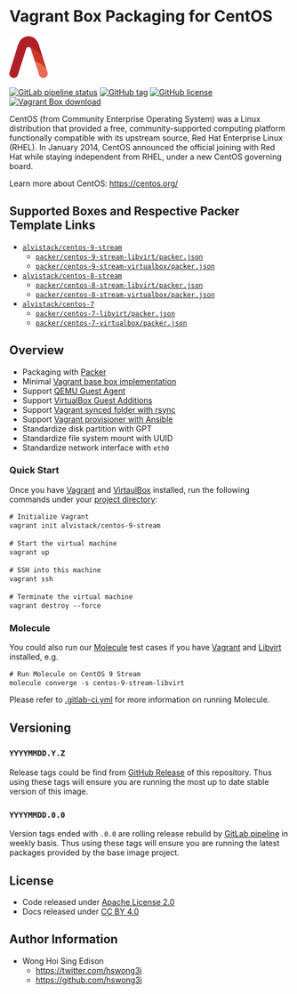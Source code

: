 # Vagrant Box Packaging for CentOS

<a href="https://alvistack.com" title="AlviStack" target="_blank"><img src="/alvistack.svg" height="75" alt="AlviStack"></a>

[![GitLab pipeline
status](https://img.shields.io/gitlab/pipeline/alvistack/vagrant-centos/master)](https://gitlab.com/alvistack/vagrant-centos/-/pipelines)
[![GitHub
tag](https://img.shields.io/github/tag/alvistack/vagrant-centos.svg)](https://github.com/alvistack/vagrant-centos/tags)
[![GitHub
license](https://img.shields.io/github/license/alvistack/vagrant-centos.svg)](https://github.com/alvistack/vagrant-centos/blob/master/LICENSE)
[![Vagrant Box
download](https://img.shields.io/badge/dynamic/json?label=alvistack%2Fcentos-9-stream&query=%24.boxes%5B%3A1%5D.downloads&url=https%3A%2F%2Fapp.vagrantup.com%2Fapi%2Fv1%2Fsearch%3Fq%3Dalvistack%2Fcentos-9-stream)](https://app.vagrantup.com/alvistack/boxes/centos-9-stream)

CentOS (from Community Enterprise Operating System) was a Linux
distribution that provided a free, community-supported computing
platform functionally compatible with its upstream source, Red Hat
Enterprise Linux (RHEL). In January 2014, CentOS announced the official
joining with Red Hat while staying independent from RHEL, under a new
CentOS governing board.

Learn more about CentOS: <https://centos.org/>

## Supported Boxes and Respective Packer Template Links

-   [`alvistack/centos-9-stream`](https://app.vagrantup.com/alvistack/boxes/centos-9-stream)
    -   [`packer/centos-9-stream-libvirt/packer.json`](https://github.com/alvistack/vagrant-centos/blob/master/packer/centos-9-stream-libvirt/packer.json)
    -   [`packer/centos-9-stream-virtualbox/packer.json`](https://github.com/alvistack/vagrant-centos/blob/master/packer/centos-9-stream-virtualbox/packer.json)
-   [`alvistack/centos-8-stream`](https://app.vagrantup.com/alvistack/boxes/centos-8-stream)
    -   [`packer/centos-8-stream-libvirt/packer.json`](https://github.com/alvistack/vagrant-centos/blob/master/packer/centos-8-stream-libvirt/packer.json)
    -   [`packer/centos-8-stream-virtualbox/packer.json`](https://github.com/alvistack/vagrant-centos/blob/master/packer/centos-8-stream-virtualbox/packer.json)
-   [`alvistack/centos-7`](https://app.vagrantup.com/alvistack/boxes/centos-7)
    -   [`packer/centos-7-libvirt/packer.json`](https://github.com/alvistack/vagrant-centos/blob/master/packer/centos-7-libvirt/packer.json)
    -   [`packer/centos-7-virtualbox/packer.json`](https://github.com/alvistack/vagrant-centos/blob/master/packer/centos-7-virtualbox/packer.json)

## Overview

-   Packaging with [Packer](https://www.packer.io/)
-   Minimal [Vagrant base box
    implementation](https://www.vagrantup.com/docs/boxes/base)
-   Support [QEMU Guest
    Agent](https://wiki.qemu.org/Features/GuestAgent)
-   Support [VirtualBox Guest
    Additions](https://www.virtualbox.org/manual/ch04.html)
-   Support [Vagrant synced folder with
    rsync](https://www.vagrantup.com/docs/synced-folders/rsync)
-   Support [Vagrant provisioner with
    Ansible](https://www.vagrantup.com/docs/provisioning/ansible)
-   Standardize disk partition with GPT
-   Standardize file system mount with UUID
-   Standardize network interface with `eth0`

### Quick Start

Once you have [Vagrant](https://www.vagrantup.com/docs/installation) and
[VirtaulBox](https://www.virtualbox.org/) installed, run the following
commands under your [project
directory](https://learn.hashicorp.com/tutorials/vagrant/getting-started-project-setup?in=vagrant/getting-started):

    # Initialize Vagrant
    vagrant init alvistack/centos-9-stream

    # Start the virtual machine
    vagrant up

    # SSH into this machine
    vagrant ssh

    # Terminate the virtual machine
    vagrant destroy --force

### Molecule

You could also run our
[Molecule](https://molecule.readthedocs.io/en/stable/) test cases if you
have [Vagrant](https://www.vagrantup.com/) and
[Libvirt](https://libvirt.org/) installed, e.g.

    # Run Molecule on CentOS 9 Stream
    molecule converge -s centos-9-stream-libvirt

Please refer to [.gitlab-ci.yml](.gitlab-ci.yml) for more information on
running Molecule.

## Versioning

### `YYYYMMDD.Y.Z`

Release tags could be find from [GitHub
Release](https://github.com/alvistack/vagrant-centos/tags) of this
repository. Thus using these tags will ensure you are running the most
up to date stable version of this image.

### `YYYYMMDD.0.0`

Version tags ended with `.0.0` are rolling release rebuild by [GitLab
pipeline](https://gitlab.com/alvistack/vagrant-centos/-/pipelines) in
weekly basis. Thus using these tags will ensure you are running the
latest packages provided by the base image project.

## License

-   Code released under [Apache License 2.0](LICENSE)
-   Docs released under [CC BY
    4.0](http://creativecommons.org/licenses/by/4.0/)

## Author Information

-   Wong Hoi Sing Edison
    -   <https://twitter.com/hswong3i>
    -   <https://github.com/hswong3i>

